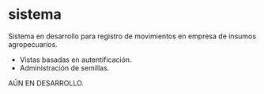 # sistema
Sistema en desarrollo para registro de movimientos en empresa de insumos agropecuarios.

- Vistas basadas en autentificación.
- Administración de semillas.

AÚN EN DESARROLLO.
